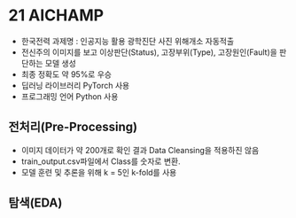 # 21 AICHAMP
- 한국전력 과제명 : 인공지능 활용 광학진단 사진 위해개소 자동적출
- 전신주의 이미지를 보고 이상판단(Status), 고장부위(Type), 고장원인(Fault)을 판단하는 모델 생성
- 최종 정확도 약 95%로 우승
- 딥러닝 라이브러리 PyTorch 사용
- 프로그래밍 언어 Python 사용

## 전처리(Pre-Processing)
- 이미지 데이터가 약 200개로 확인 결과 Data Cleansing을 적용하진 않음
- train_output.csv파일에서 Class를 숫자로 변환.
- 모델 훈련 및 추론을 위해 k = 5인 k-fold를 사용

## 탐색(EDA)

